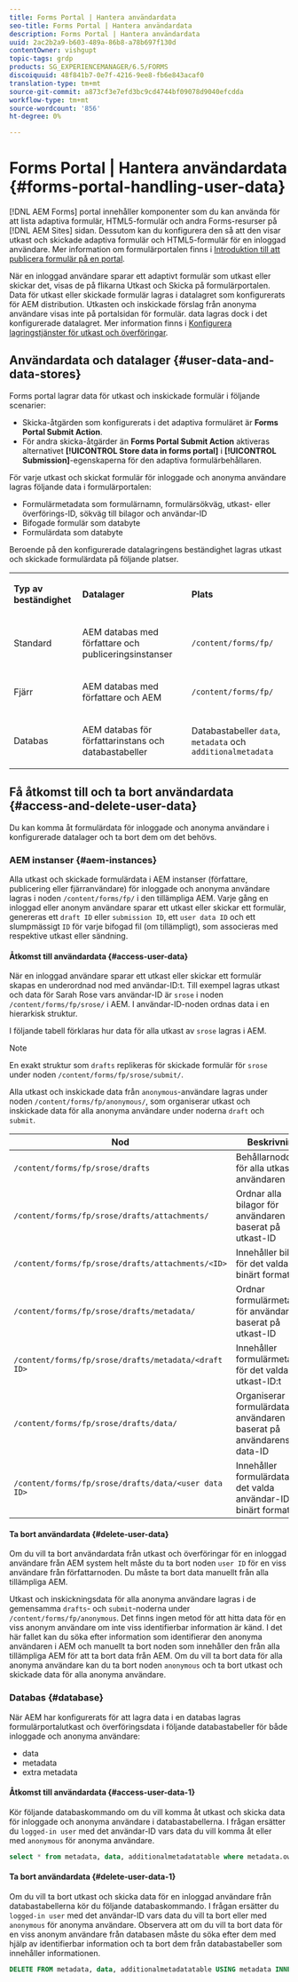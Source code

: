 ```yaml
---
title: Forms Portal | Hantera användardata
seo-title: Forms Portal | Hantera användardata
description: Forms Portal | Hantera användardata
uuid: 2ac2b2a9-b603-489a-86b8-a78b697f130d
contentOwner: vishgupt
topic-tags: grdp
products: SG_EXPERIENCEMANAGER/6.5/FORMS
discoiquuid: 48f841b7-0e7f-4216-9ee8-fb6e843acaf0
translation-type: tm+mt
source-git-commit: a873cf3e7efd3bc9cd4744bf09078d9040efcdda
workflow-type: tm+mt
source-wordcount: '856'
ht-degree: 0%

---
```



# Forms Portal | Hantera användardata {#forms-portal-handling-user-data}

[!DNL AEM Forms] portal innehåller komponenter som du kan använda för att lista adaptiva formulär, HTML5-formulär och andra Forms-resurser på  [!DNL AEM Sites] sidan. Dessutom kan du konfigurera den så att den visar utkast och skickade adaptiva formulär och HTML5-formulär för en inloggad användare. Mer information om formulärportalen finns i [Introduktion till att publicera formulär på en portal](/help/forms/using/introduction-publishing-forms.md).

När en inloggad användare sparar ett adaptivt formulär som utkast eller skickar det, visas de på flikarna Utkast och Skicka på formulärportalen. Data för utkast eller skickade formulär lagras i datalagret som konfigurerats för AEM distribution. Utkasten och inskickade förslag från anonyma användare visas inte på portalsidan för formulär. data lagras dock i det konfigurerade datalagret. Mer information finns i [Konfigurera lagringstjänster för utkast och överföringar](/help/forms/using/configuring-draft-submission-storage.md).

## Användardata och datalager {#user-data-and-data-stores}

Forms portal lagrar data för utkast och inskickade formulär i följande scenarier:

* Skicka-åtgärden som konfigurerats i det adaptiva formuläret är **Forms Portal Submit Action**.
* För andra skicka-åtgärder än **Forms Portal Submit Action** aktiveras alternativet **[!UICONTROL Store data in forms portal]** i **[!UICONTROL Submission]**-egenskaperna för den adaptiva formulärbehållaren.

För varje utkast och skickat formulär för inloggade och anonyma användare lagras följande data i formulärportalen:

* Formulärmetadata som formulärnamn, formulärsökväg, utkast- eller överförings-ID, sökväg till bilagor och användar-ID
* Bifogade formulär som databyte
* Formulärdata som databyte

Beroende på den konfigurerade datalagringens beständighet lagras utkast och skickade formulärdata på följande platser.

<table>
 <tbody>
  <tr>
   <td><p><strong>Typ av beständighet</strong></p> </td>
   <td><p><strong>Datalager</strong></p> </td>
   <td><p><strong>Plats</strong></p> </td>
  </tr>
  <tr>
   <td><p>Standard</p> </td>
   <td><p>AEM databas med författare och publiceringsinstanser</p> </td>
   <td><p><code>/content/forms/fp/</code></p> </td>
  </tr>
  <tr>
   <td><p>Fjärr</p> </td>
   <td><p>AEM databas med författare och AEM</p> </td>
   <td><p><code>/content/forms/fp/</code></p> </td>
  </tr>
  <tr>
   <td><p>Databas</p> </td>
   <td><p>AEM databas för författarinstans och databastabeller</p> </td>
   <td>Databastabeller <code>data</code>, <code>metadata</code> och <code>additionalmetadata</code></td>
  </tr>
 </tbody>
</table>

## Få åtkomst till och ta bort användardata {#access-and-delete-user-data}

Du kan komma åt formulärdata för inloggade och anonyma användare i konfigurerade datalager och ta bort dem om det behövs.

### AEM instanser {#aem-instances}

Alla utkast och skickade formulärdata i AEM instanser (författare, publicering eller fjärranvändare) för inloggade och anonyma användare lagras i noden `/content/forms/fp/` i den tillämpliga AEM. Varje gång en inloggad eller anonym användare sparar ett utkast eller skickar ett formulär, genereras ett `draft ID` eller `submission ID`, ett `user data ID` och ett slumpmässigt `ID` för varje bifogad fil (om tillämpligt), som associeras med respektive utkast eller sändning.

#### Åtkomst till användardata {#access-user-data}

När en inloggad användare sparar ett utkast eller skickar ett formulär skapas en underordnad nod med användar-ID:t. Till exempel lagras utkast och data för Sarah Rose vars användar-ID är `srose` i noden `/content/forms/fp/srose/` i AEM. I användar-ID-noden ordnas data i en hierarkisk struktur.

I följande tabell förklaras hur data för alla utkast av `srose` lagras i AEM.

>[!NOTE]
>
>En exakt struktur som `drafts` replikeras för skickade formulär för `srose` under noden `/content/forms/fp/srose/submit/`.
>
>Alla utkast och inskickade data från `anonymous`-användare lagras under noden `/content/forms/fp/anonymous/`, som organiserar utkast och inskickade data för alla anonyma användare under noderna `draft` och `submit`.

| Nod | Beskrivning |
|---|---|
| `/content/forms/fp/srose/drafts` | Behållarnoddata för alla utkast av användaren |
| `/content/forms/fp/srose/drafts/attachments/` | Ordnar alla bilagor för användaren baserat på utkast-ID |
| `/content/forms/fp/srose/drafts/attachments/<ID>` | Innehåller bilaga för det valda ID:t i binärt format |
| `/content/forms/fp/srose/drafts/metadata/` | Ordnar formulärmetadata för användaren baserat på utkast-ID |
| `/content/forms/fp/srose/drafts/metadata/<draft ID>` | Innehåller formulärmetadata för det valda utkast-ID:t |
| `/content/forms/fp/srose/drafts/data/` | Organiserar formulärdata för användaren baserat på användarens data-ID |
| `/content/forms/fp/srose/drafts/data/<user data ID>` | Innehåller formulärdata för det valda användar-ID:t i binärt format |

#### Ta bort användardata {#delete-user-data}

Om du vill ta bort användardata från utkast och överföringar för en inloggad användare från AEM system helt måste du ta bort noden `user ID` för en viss användare från författarnoden. Du måste ta bort data manuellt från alla tillämpliga AEM.

Utkast och inskickningsdata för alla anonyma användare lagras i de gemensamma `drafts`- och `submit`-noderna under `/content/forms/fp/anonymous`. Det finns ingen metod för att hitta data för en viss anonym användare om inte viss identifierbar information är känd. I det här fallet kan du söka efter information som identifierar den anonyma användaren i AEM och manuellt ta bort noden som innehåller den från alla tillämpliga AEM för att ta bort data från AEM. Om du vill ta bort data för alla anonyma användare kan du ta bort noden `anonymous` och ta bort utkast och skickade data för alla anonyma användare.

### Databas {#database}

När AEM har konfigurerats för att lagra data i en databas lagras formulärportalutkast och överföringsdata i följande databastabeller för både inloggade och anonyma användare:

* data
* metadata
* extra metadata

#### Åtkomst till användardata {#access-user-data-1}

Kör följande databaskommando om du vill komma åt utkast och skicka data för inloggade och anonyma användare i databastabellerna. I frågan ersätter du `logged-in user` med det användar-ID vars data du vill komma åt eller med `anonymous` för anonyma användare.

```sql
select * from metadata, data, additionalmetadatatable where metadata.owner = 'logged-in user' and metadata.id = additionalmetadatatable.id and metadata.userdataID = data.id
```

#### Ta bort användardata {#delete-user-data-1}

Om du vill ta bort utkast och skicka data för en inloggad användare från databastabellerna kör du följande databaskommando. I frågan ersätter du `logged-in user` med det användar-ID vars data du vill ta bort eller med `anonymous` för anonyma användare. Observera att om du vill ta bort data för en viss anonym användare från databasen måste du söka efter dem med hjälp av identifierbar information och ta bort dem från databastabeller som innehåller informationen.

```sql
DELETE FROM metadata, data, additionalmetadatatable USING metadata INNER JOIN data ON metadata.userdataID = data.id INNER JOIN additionalmetadatatable ON metadata.id = additionalmetadatatable.id WHERE metadata.owner = 'logged-in user'
```


